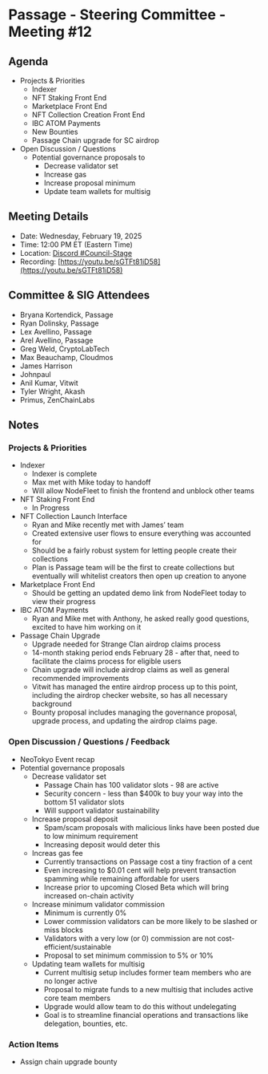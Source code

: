 # Passage - Steering Committee - Meeting #12

## Agenda
- Projects & Priorities
  -  Indexer
  -  NFT Staking Front End
  -  Marketplace Front End
  -  NFT Collection Creation Front End
  -  IBC ATOM Payments
  -  New Bounties
    - Passage Chain upgrade for SC airdrop
- Open Discussion / Questions
  - Potential governance proposals to
    - Decrease validator set
    - Increase gas
    - Increase proposal minimum
    - Update team wallets for multisig

## Meeting Details
- Date: Wednesday, February 19, 2025
- Time: 12:00 PM ET (Eastern Time)
- Location: [Discord #Council-Stage](https://discord.gg/passage)
- Recording: [https://youtu.be/sGTFt81iD58](https://youtu.be/sGTFt81iD58)

## Committee & SIG Attendees
- Bryana Kortendick, Passage
- Ryan Dolinsky, Passage
- Lex Avellino, Passage
- Arel Avellino, Passage
- Greg Weld, CryptoLabTech
- Max Beauchamp, Cloudmos
- James Harrison
- Johnpaul
- Anil Kumar, Vitwit
- Tyler Wright, Akash
- Primus, ZenChainLabs

##  Notes
### Projects & Priorities
- Indexer
  - Indexer is complete
  - Max met with Mike today to handoff
  - Will allow NodeFleet to finish the frontend and unblock other teams
- NFT Staking Front End
  - In Progress
- NFT Collection Launch Interface
  - Ryan and Mike recently met with James’ team
  - Created extensive user flows to ensure everything was accounted for
  - Should be a fairly robust system for letting people create their collections
  - Plan is Passage team will be the first to create collections but eventually will whitelist creators then open up creation to anyone
- Marketplace Front End
  - Should be getting an updated demo link from NodeFleet today to view their progress
- IBC ATOM Payments
  - Ryan and Mike met with Anthony, he asked really good questions, excited to have him working on it
- Passage Chain Upgrade
  - Upgrade needed for Strange Clan airdrop claims process
  - 14-month staking period ends February 28 - after that, need to facilitate the claims process for eligible users
  - Chain upgrade will include airdrop claims as well as general recommended improvements
  - Vitwit has managed the entire airdrop process up to this point, including the airdrop checker website, so has all necessary background
  - Bounty proposal includes managing the governance proposal, upgrade process, and updating the airdrop claims page.

### Open Discussion / Questions / Feedback
- NeoTokyo Event recap
- Potential governance proposals
  - Decrease validator set
    - Passage Chain has 100 validator slots - 98 are active
    - Security concern - less than $400k to buy your way into the bottom 51 validator slots
    - Will support validator sustainability
  - Increase proposal deposit
    - Spam/scam proposals with malicious links have been posted due to low minimum requirement
    - Increasing deposit would deter this
  - Increas gas fee
    - Currently transactions on Passage cost a tiny fraction of a cent
    - Even increasing to $0.01 cent will help prevent transaction spamming while remaining affordable for users
    - Increase prior to upcoming Closed Beta which will bring increased on-chain activity
  - Increase minimum validator commission
    - Minimum is currently 0%
    - Lower commission validators can be more likely to be slashed or miss blocks
    - Validators with a very low (or 0) commission are not cost-efficient/sustainable
    - Proposal to set minimum commission to 5% or 10%
  - Updating team wallets for multisig
    - Current multisig setup includes former team members who are no longer active
    - Proposal to migrate funds to a new multisig that includes active core team members
    - Upgrade would allow team to do this without undelegating
    - Goal is to streamline financial operations and transactions like delegation, bounties, etc.

### Action Items
- Assign chain upgrade bounty
